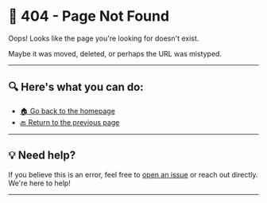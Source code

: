 # 🚧 404 - Page Not Found

Oops! Looks like the page you're looking for doesn't exist.

Maybe it was moved, deleted, or perhaps the URL was mistyped.

---

## 🔍 Here's what you can do:

- [🏠 Go back to the homepage](./)
- [🔙 Return to the previous page](javascript:history.back())

---

## 💡 Need help?

If you believe this is an error, feel free to [open an issue](https://github.com/your-repo/issues) or reach out directly. We're here to help!

---


